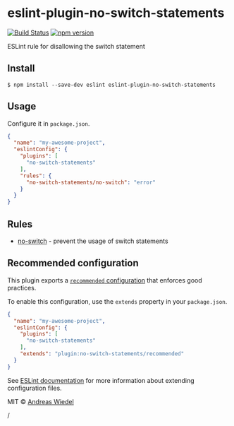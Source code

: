 # eslint-plugin-no-switch-statements

[![Build Status](https://travis-ci.org/Kaishiyoku/eslint-plugin-no-switch-statements.svg?branch=master)](https://travis-ci.org/Kaishiyoku/eslint-plugin-no-switch-statements)
[![npm version](https://badge.fury.io/js/eslint-plugin-no-switch-statements.svg)](https://www.npmjs.com/package/eslint-plugin-no-switch-statements)

ESLint rule for disallowing the switch statement


## Install

```
$ npm install --save-dev eslint eslint-plugin-no-switch-statements
```

## Usage

Configure it in `package.json`.

<!-- EXAMPLE_CONFIGURATION:START -->
```json
{
  "name": "my-awesome-project",
  "eslintConfig": {
    "plugins": [
      "no-switch-statements"
    ],
    "rules": {
      "no-switch-statements/no-switch": "error"
    }
  }
}
```
<!-- EXAMPLE_CONFIGURATION:END -->


## Rules

<!-- RULES:START -->
- [no-switch](docs/rules/no-switch.md) - prevent the usage of switch statements

<!-- RULES:END -->

## Recommended configuration

This plugin exports a [`recommended` configuration](lib/index.js) that enforces good practices.

To enable this configuration, use the `extends` property in your `package.json`.

```json
{
  "name": "my-awesome-project",
  "eslintConfig": {
    "plugins": [
      "no-switch-statements"
    ],
    "extends": "plugin:no-switch-statements/recommended"
  }
}
```

See [ESLint documentation](http://eslint.org/docs/user-guide/configuring#extending-configuration-files) for more information about extending configuration files.

MIT © [Andreas Wiedel](https://github.com/kaishiyoku)

/

